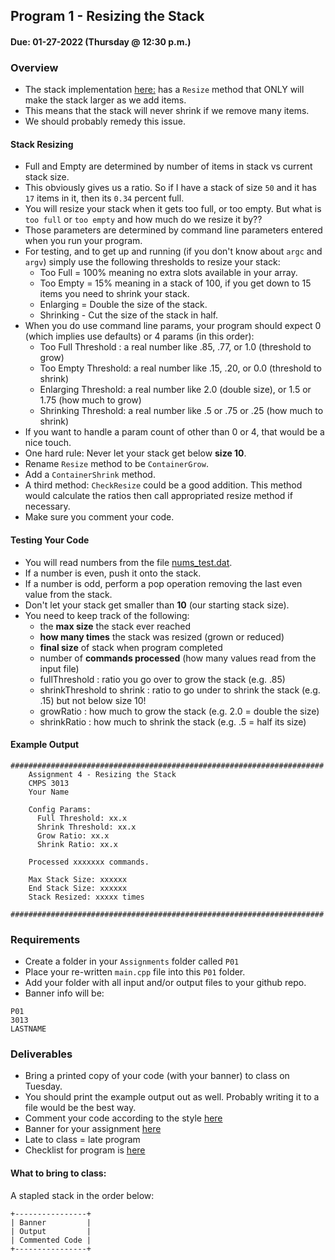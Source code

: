 ## Program 1 - Resizing the Stack
#### Due: 01-27-2022 (Thursday @ 12:30 p.m.)

### Overview

- The stack implementation [here:](ArrayBasedStackCode/main.cpp) has a `Resize` method that ONLY will make the stack larger as we add items. 
- This means that the stack will never shrink if we remove many items. 
- We should probably remedy this issue.

#### Stack Resizing

- Full and Empty are determined by number of items in stack vs current stack size.
- This obviously gives us a ratio. So if I have a stack of size `50` and it has `17` items in it, then its `0.34` percent full. 
- You will resize your stack when it gets too full, or too empty. But what is `too full` or `too empty` and how much do we resize it by??
- Those parameters are determined by command line parameters entered when you run your program. 
- For testing, and to get up and running (if you don't know about `argc` and `argv`) simply use the following thresholds to resize your stack:
  - Too Full = 100% meaning no extra slots available in your array. 
  - Too Empty = 15% meaning in a stack of 100, if you get down to 15 items you need to shrink your stack.
  - Enlarging = Double the size of the stack.
  - Shrinking - Cut the size of the stack in half. 
- When you do use command line params, your program should expect 0 (which implies use defaults) or 4 params (in this order):
  - Too Full Threshold : a real number like .85, .77,  or 1.0  (threshold to grow)
  - Too Empty Threshold: a real number like .15, .20, or 0.0  (threshold to shrink)
  - Enlarging Threshold: a real number like 2.0 (double size), or 1.5 or 1.75 (how much to grow)
  - Shrinking Threshold: a real number like .5 or .75 or .25  (how much to shrink)
- If you want to handle a param count of other than 0 or 4, that would be a nice touch. 
- One hard rule: Never let your stack get below **size 10**.
- Rename `Resize` method to be `ContainerGrow`.
- Add a `ContainerShrink` method.
- A third method: `CheckResize` could be a good addition. This method would calculate the ratios then call appropriated resize method if necessary. 
- Make sure you comment your code.

#### Testing Your Code

- You will read numbers from the file [nums_test.dat](./nums_test.dat).
- If a number is even, push it onto the stack. 
- If a number is odd, perform a pop operation removing the last even value from the stack. 
- Don't let your stack get smaller than **10** (our starting stack size).
- You need to keep track of the following:
  - the **max size** the stack ever reached
  - **how many times** the stack was resized (grown or reduced)
  - **final size** of stack when program completed
  - number of **commands processed** (how many values read from the input file) 
  - fullThreshold : ratio you go over to grow the stack (e.g. .85)
  - shrinkThreshold to shrink : ratio to go under to shrink the stack (e.g. .15) but not below size 10!
  - growRatio : how much to grow the stack (e.g. 2.0 = double the size) 
  - shrinkRatio : how much to shrink the stack (e.g. .5 = half its size)


#### Example Output

```
######################################################################
    Assignment 4 - Resizing the Stack
    CMPS 3013
    Your Name

    Config Params:
      Full Threshold: xx.x
      Shrink Threshold: xx.x
      Grow Ratio: xx.x
      Shrink Ratio: xx.x

    Processed xxxxxxx commands.

    Max Stack Size: xxxxxx
    End Stack Size: xxxxxx
    Stack Resized: xxxxx times

######################################################################
```

### Requirements

- Create a folder in your `Assignments` folder called `P01` 
- Place your re-written `main.cpp` file into this `P01` folder.
- Add your folder with all input and/or output files to your github repo.
- Banner info will be:

```
P01
3013
LASTNAME
```

### Deliverables

- Bring a printed copy of your code (with your banner) to class on Tuesday.
- You should print the example output out as well. Probably writing it to a file would be the best way.
- Comment your code according to the style [here](../../Resources/01-Comments/README.md)
- Banner for your assignment [here](../../Resources/02-Banner/README.md)
- Late to class = late program
- Checklist for program is [here](./checklist.md)


#### What to bring to class:

A stapled stack in the order below:
```
+----------------+
| Banner         |
| Output         |
| Commented Code |
+----------------+
```

